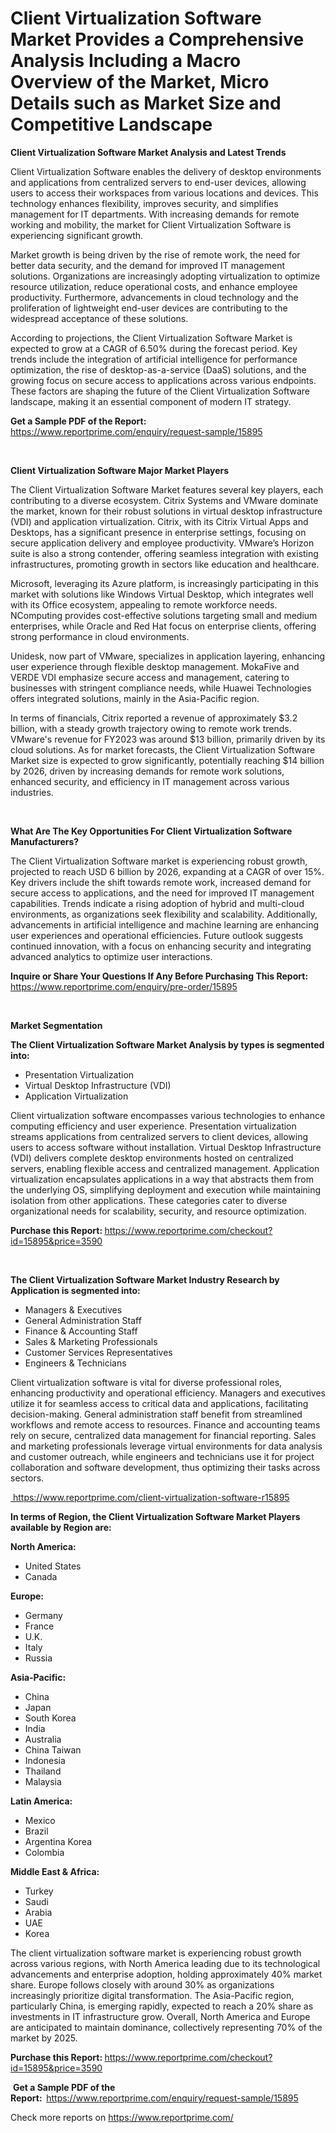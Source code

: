 <p><h1>Client Virtualization Software Market Provides a Comprehensive Analysis Including a Macro Overview of the Market, Micro Details such as Market Size and Competitive Landscape</h1></p><p><strong>Client Virtualization Software Market Analysis and Latest Trends</strong></p>
<p><p>Client Virtualization Software enables the delivery of desktop environments and applications from centralized servers to end-user devices, allowing users to access their workspaces from various locations and devices. This technology enhances flexibility, improves security, and simplifies management for IT departments. With increasing demands for remote working and mobility, the market for Client Virtualization Software is experiencing significant growth.</p><p>Market growth is being driven by the rise of remote work, the need for better data security, and the demand for improved IT management solutions. Organizations are increasingly adopting virtualization to optimize resource utilization, reduce operational costs, and enhance employee productivity. Furthermore, advancements in cloud technology and the proliferation of lightweight end-user devices are contributing to the widespread acceptance of these solutions.</p><p>According to projections, the Client Virtualization Software Market is expected to grow at a CAGR of 6.50% during the forecast period. Key trends include the integration of artificial intelligence for performance optimization, the rise of desktop-as-a-service (DaaS) solutions, and the growing focus on secure access to applications across various endpoints. These factors are shaping the future of the Client Virtualization Software landscape, making it an essential component of modern IT strategy.</p></p>
<p><strong>Get a Sample PDF of the Report:&nbsp;</strong> <a href="https://www.reportprime.com/enquiry/request-sample/15895?utm_campaign=2524&utm_medium=2&utm_source=Github&utm_content=ia&utm_term=20032025&utm_id=client-virtualization-software">https://www.reportprime.com/enquiry/request-sample/15895</a></p>
<p>&nbsp;</p>
<p><strong>Client Virtualization Software Major Market Players</strong></p>
<p><p>The Client Virtualization Software Market features several key players, each contributing to a diverse ecosystem. Citrix Systems and VMware dominate the market, known for their robust solutions in virtual desktop infrastructure (VDI) and application virtualization. Citrix, with its Citrix Virtual Apps and Desktops, has a significant presence in enterprise settings, focusing on secure application delivery and employee productivity. VMware’s Horizon suite is also a strong contender, offering seamless integration with existing infrastructures, promoting growth in sectors like education and healthcare.</p><p>Microsoft, leveraging its Azure platform, is increasingly participating in this market with solutions like Windows Virtual Desktop, which integrates well with its Office ecosystem, appealing to remote workforce needs. NComputing provides cost-effective solutions targeting small and medium enterprises, while Oracle and Red Hat focus on enterprise clients, offering strong performance in cloud environments.</p><p>Unidesk, now part of VMware, specializes in application layering, enhancing user experience through flexible desktop management. MokaFive and VERDE VDI emphasize secure access and management, catering to businesses with stringent compliance needs, while Huawei Technologies offers integrated solutions, mainly in the Asia-Pacific region.</p><p>In terms of financials, Citrix reported a revenue of approximately $3.2 billion, with a steady growth trajectory owing to remote work trends. VMware's revenue for FY2023 was around $13 billion, primarily driven by its cloud solutions. As for market forecasts, the Client Virtualization Software Market size is expected to grow significantly, potentially reaching $14 billion by 2026, driven by increasing demands for remote work solutions, enhanced security, and efficiency in IT management across various industries.</p></p>
<p>&nbsp;</p>
<p><strong>What Are The Key Opportunities For Client Virtualization Software Manufacturers?</strong></p>
<p><p>The Client Virtualization Software market is experiencing robust growth, projected to reach USD 6 billion by 2026, expanding at a CAGR of over 15%. Key drivers include the shift towards remote work, increased demand for secure access to applications, and the need for improved IT management capabilities. Trends indicate a rising adoption of hybrid and multi-cloud environments, as organizations seek flexibility and scalability. Additionally, advancements in artificial intelligence and machine learning are enhancing user experiences and operational efficiencies. Future outlook suggests continued innovation, with a focus on enhancing security and integrating advanced analytics to optimize user interactions.</p></p>
<p><strong>Inquire or Share Your Questions If Any Before Purchasing This Report:</strong> <a href="https://www.reportprime.com/enquiry/pre-order/15895?utm_campaign=2524&utm_medium=2&utm_source=Github&utm_content=ia&utm_term=20032025&utm_id=client-virtualization-software">https://www.reportprime.com/enquiry/pre-order/15895</a></p>
<p>&nbsp;</p>
<p><strong>Market Segmentation</strong></p>
<p><strong>The Client Virtualization Software Market Analysis by types is segmented into:</strong></p>
<p><ul><li>Presentation Virtualization</li><li>Virtual Desktop Infrastructure (VDI)</li><li>Application Virtualization</li></ul></p>
<p><p>Client virtualization software encompasses various technologies to enhance computing efficiency and user experience. Presentation virtualization streams applications from centralized servers to client devices, allowing users to access software without installation. Virtual Desktop Infrastructure (VDI) delivers complete desktop environments hosted on centralized servers, enabling flexible access and centralized management. Application virtualization encapsulates applications in a way that abstracts them from the underlying OS, simplifying deployment and execution while maintaining isolation from other applications. These categories cater to diverse organizational needs for scalability, security, and resource optimization.</p></p>
<p><strong>Purchase this Report:&nbsp;</strong><a href="https://www.reportprime.com/checkout?id=15895&price=3590&utm_campaign=2524&utm_medium=2&utm_source=Github&utm_content=ia&utm_term=20032025&utm_id=client-virtualization-software">https://www.reportprime.com/checkout?id=15895&price=3590</a></p>
<p>&nbsp;</p>
<p><strong>The Client Virtualization Software Market Industry Research by Application is segmented into:</strong></p>
<p><ul><li>Managers & Executives</li><li>General Administration Staff</li><li>Finance & Accounting Staff</li><li>Sales & Marketing Professionals</li><li>Customer Services Representatives</li><li>Engineers & Technicians</li></ul></p>
<p><p>Client virtualization software is vital for diverse professional roles, enhancing productivity and operational efficiency. Managers and executives utilize it for seamless access to critical data and applications, facilitating decision-making. General administration staff benefit from streamlined workflows and remote access to resources. Finance and accounting teams rely on secure, centralized data management for financial reporting. Sales and marketing professionals leverage virtual environments for data analysis and customer outreach, while engineers and technicians use it for project collaboration and software development, thus optimizing their tasks across sectors.</p></p>
<p><a href="https://www.reportprime.com/client-virtualization-software-r15895?utm_campaign=2524&utm_medium=2&utm_source=Github&utm_content=ia&utm_term=20032025&utm_id=client-virtualization-software">&nbsp;https://www.reportprime.com/client-virtualization-software-r15895</a></p>
<p><strong>In terms of Region, the Client Virtualization Software Market Players available by Region are:</strong></p>
<p>
    <p> <strong> North America: </strong>
        <ul>
            <li>United States</li>
            <li>Canada</li>
        </ul>
        </p> 
    <p> <strong> Europe: </strong>
        <ul>
            <li>Germany</li>
            <li>France</li>
            <li>U.K.</li>
            <li>Italy</li>
            <li>Russia</li>
        </ul>
        </p> 
    <p> <strong> Asia-Pacific: </strong>
        <ul>
            <li>China</li>
            <li>Japan</li>
            <li>South Korea</li>
            <li>India</li>
            <li>Australia</li>
            <li>China Taiwan</li>
            <li>Indonesia</li>
            <li>Thailand</li>
            <li>Malaysia</li>
        </ul>
        </p> 
    <p> <strong> Latin America: </strong>
        <ul>
            <li>Mexico</li>
            <li>Brazil</li>
            <li>Argentina Korea</li>
            <li>Colombia</li>
        </ul>
        </p> 
    <p> <strong> Middle East & Africa: </strong>
        <ul>
            <li>Turkey</li>
            <li>Saudi</li>
            <li>Arabia</li>
            <li>UAE</li>
            <li>Korea</li>
        </ul>
    </p>
    </p>
<p><p>The client virtualization software market is experiencing robust growth across various regions, with North America leading due to its technological advancements and enterprise adoption, holding approximately 40% market share. Europe follows closely with around 30% as organizations increasingly prioritize digital transformation. The Asia-Pacific region, particularly China, is emerging rapidly, expected to reach a 20% share as investments in IT infrastructure grow. Overall, North America and Europe are anticipated to maintain dominance, collectively representing 70% of the market by 2025.</p></p>
<p><strong>Purchase this Report: </strong><a href="https://www.reportprime.com/checkout?id=15895&price=3590&utm_campaign=2524&utm_medium=2&utm_source=Github&utm_content=ia&utm_term=20032025&utm_id=client-virtualization-software">https://www.reportprime.com/checkout?id=15895&price=3590</a></p>
<p>&nbsp;<strong>Get a Sample PDF of the Report:&nbsp;&nbsp;</strong><a href="https://www.reportprime.com/enquiry/request-sample/15895?utm_campaign=2524&utm_medium=2&utm_source=Github&utm_content=ia&utm_term=20032025&utm_id=client-virtualization-software">https://www.reportprime.com/enquiry/request-sample/15895</a></p>
<p><strong></strong></p>
<p>Check more reports on <a href="https://www.reportprime.com/?utm_campaign=2524&utm_medium=2&utm_source=Github&utm_content=ia&utm_term=20032025&utm_id=client-virtualization-software">https://www.reportprime.com/</a></p>